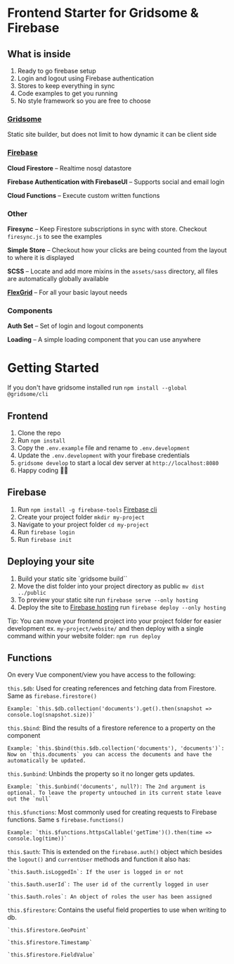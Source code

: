 # Frontend Starter for Gridsome & Firebase

## What is inside

1. Ready to go firebase setup
2. Login and logout using Firebase authentication
3. Stores to keep everything in sync
4. Code examples to get you running
5. No style framework so you are free to choose

### [Gridsome](https://gridsome.org/docs)

Static site builder, but does not limit to how dynamic it can be client side

### [Firebase](https://firebase.google.com/docs)

**Cloud Firestore** – Realtime nosql datastore

**Firebase Authentication with FirebaseUI** – Supports social and email login

**Cloud Functions** – Execute custom written functions


### Other

  **Firesync** – Keep Firestore subscriptions in sync with store. Checkout `firesync.js` to see the examples

  **Simple Store** – Checkout how your clicks are being counted from the layout to where it is displayed

  **SCSS** – Locate and add more mixins in the `assets/sass` directory, all files are automatically globally available

  **[FlexGrid](http://flexboxgrid.com/)** – For all your basic layout needs


### Components

  **Auth Set** – Set of login and logout components

  **Loading** – A simple loading component that you can use anywhere


# Getting Started

If you don't have gridsome installed run `npm install --global @gridsome/cli`

## Frontend

1. Clone the repo
2. Run `npm install`
3. Copy the `.env.example` file and rename to `.env.development`
4. Update the `.env.development` with your firebase credentials
5. `gridsome develop` to start a local dev server at `http://localhost:8080`
6. Happy coding 🎉🙌

## Firebase

1. Run `npm install -g firebase-tools` [Firebase cli](https://firebase.google.com/docs/cli)
2. Create your project folder `mkdir my-project`
3. Navigate to your project folder `cd my-project`
4. Run `firebase login`
5. Run `firebase init`

## Deploying your site

1. Build your static site `gridsome build``
2. Move the dist folder into your project directory as public `mv dist ../public`
3. To preview your static site run `firebase serve --only hosting`
4. Deploy the site to [Firebase hosting](https://firebase.google.com/docs/hosting/) run `firebase deploy --only hosting`

Tip: You can move your frontend project into your project folder for easier development ex. `my-project/website/` and then deploy with a single command within your website folder: `npm run deploy`

## Functions

On every Vue component/view you have access to the following:

 `this.$db`: Used for creating references and fetching data from Firestore. Same as `firebase.firestore()`

    Example: `this.$db.collection('documents').get().then(snapshot => console.log(snapshot.size))`

  `this.$bind`: Bind the results of a firestore reference to a property on the component

    Example: `this.$bind(this.$db.collection('documents'), 'documents')`: Now on `this.documents` you can access the documents and have the automatically be updated.

  `this.$unbind`: Unbinds the property so it no longer gets updates.

    Example: `this.$unbind('documents', null?): The 2nd argument is optional. To leave the property untouched in its current state leave out the `null`

  `this.$functions`: Most commonly used for creating requests to Firebase functions. Same s `firebase.functions()`

    Example: `this.$functions.httpsCallable('getTime')().then(time => console.log(time))`

  `this.$auth`: This is extended on the `firebase.auth()` object which besides the `logout()` and `currentUser` methods and function it also has:

    `this.$auth.isLoggedIn`: If the user is logged in or not

    `this.$auth.userId`: The user id of the currently logged in user

    `this.$auth.roles`: An object of roles the user has been assigned

  `this.$firestore`: Contains the useful field properties to use when writing to db.

    `this.$firestore.GeoPoint`

    `this.$firestore.Timestamp`

    `this.$firestore.FieldValue`